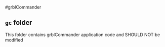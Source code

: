 #grblCommander

## `gc` folder

This folder contains grblCommander application code and SHOULD NOT be modified
